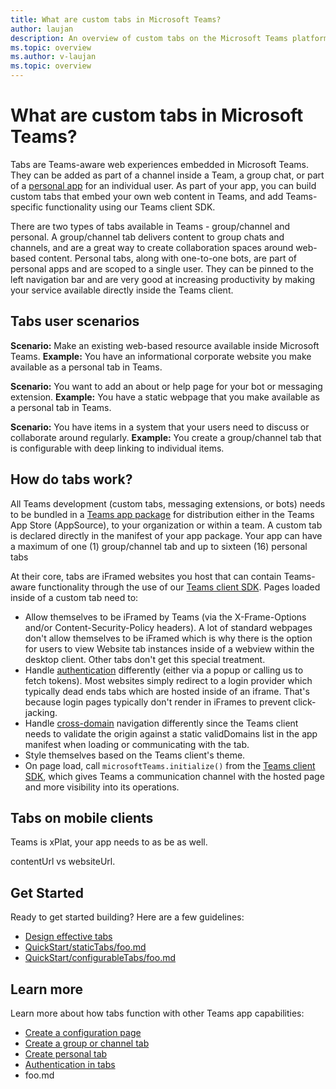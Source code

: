 ```yaml
---
title: What are custom tabs in Microsoft Teams?
author: laujan
description: An overview of custom tabs on the Microsoft Teams platform
ms.topic: overview
ms.author: v-laujan
ms.topic: overview
---
```

# What are custom tabs in Microsoft Teams?

Tabs are Teams-aware web experiences embedded in Microsoft Teams. They can be added as part of a channel inside a Team, a group chat, or part of a [personal app](~/foo.md) for an individual user. As part of your app, you can build custom tabs that embed your own web content in Teams, and add Teams-specific functionality using our Teams client SDK.

There are two types of tabs available in Teams - group/channel and personal. A group/channel tab delivers content to group chats and channels, and are a great way to create collaboration spaces around web-based content. Personal tabs, along with one-to-one bots, are part of personal apps and are scoped to a single user. They can be pinned to the left navigation bar and are very good at increasing productivity by making your service available directly inside the Teams client.

## Tabs user scenarios

**Scenario:** Make an existing web-based resource available inside Microsoft Teams.
**Example:** You have an informational corporate website you make available as a personal tab in Teams.

**Scenario:** You want to add an about or help page for your bot or messaging extension.
**Example:** You have a static webpage that you make available as a personal tab in Teams.

**Scenario:** You have items in a system that your users need to discuss or collaborate around regularly.
**Example:** You create a group/channel tab that is configurable with deep linking to individual items.

## How do tabs work?

All Teams development (custom tabs, messaging extensions, or bots) needs to be bundled in a [Teams app package](foo.md) for distribution either in the Teams App Store (AppSource), to your organization or within a team. A custom tab is declared directly in the manifest of your app package. Your app can have a maximum of one (1) group/channel tab and up to sixteen (16) personal tabs

At their core, tabs are iFramed websites you host that can contain Teams-aware functionality through the use of our [Teams client SDK](/javascript/api/overview/msteams-client). Pages loaded inside of a custom tab need to:

* Allow themselves to be iFramed by Teams (via the X-Frame-Options and/or Content-Security-Policy headers). A lot of standard webpages don't allow themselves to be iFramed which is why there is the option for users to view Website tab instances inside of a webview within the desktop client. Other tabs don't get this special treatment.
* Handle [authentication](foo.md) differently (either via a popup or calling us to fetch tokens). Most websites simply redirect to a login provider which typically dead ends tabs which are hosted inside of an iframe. That's because login pages typically don't render in iFrames to prevent click-jacking.
* Handle [cross-domain](foo.md) navigation differently since the Teams client needs to validate the origin against a static validDomains list in the app manifest when loading or communicating with the tab.
* Style themselves based on the Teams client's theme.
* On page load, call `microsoftTeams.initialize()` from the [Teams client SDK](/javascript/api/overview/msteams-client), which gives Teams a communication channel with the hosted page and more visibility into its operations.

## Tabs on mobile clients

Teams is xPlat, your app needs to as be as well.

contentUrl vs websiteUrl.

## Get Started

Ready to get started building? Here are a few guidelines:

* [Design effective tabs](~/foo.md)
* [QuickStart/staticTabs/foo.md](https://quickstart/statictabs)
* [QuickStart/configurableTabs/foo.md](https://quickstart/configurabletabs)

## Learn more

Learn more about how tabs function with other Teams app capabilities:

* [Create a configuration page](~/foo.md)
* [Create a group or channel tab](~/foo.md)
* [Create personal tab](~/foo.md)
* [Authentication in tabs](~/foo.md)
* foo.md

